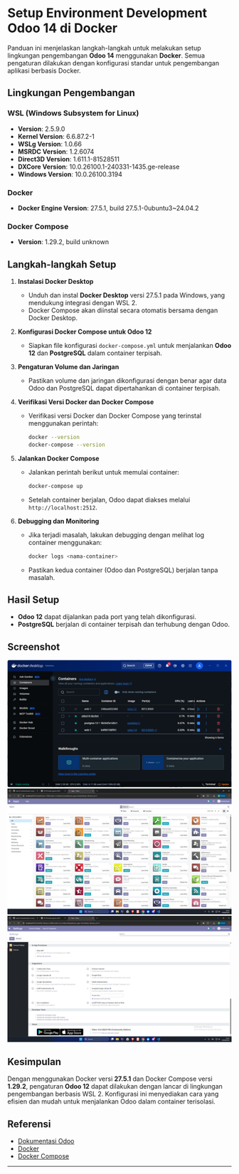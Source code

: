 # Setup Environment Development Odoo 14 di Docker

Panduan ini menjelaskan langkah-langkah untuk melakukan setup lingkungan pengembangan **Odoo 14** menggunakan **Docker**. Semua pengaturan dilakukan dengan konfigurasi standar untuk pengembangan aplikasi berbasis Docker.

## **Lingkungan Pengembangan**

### **WSL (Windows Subsystem for Linux)**
- **Version**: 2.5.9.0
- **Kernel Version**: 6.6.87.2-1
- **WSLg Version**: 1.0.66
- **MSRDC Version**: 1.2.6074
- **Direct3D Version**: 1.611.1-81528511
- **DXCore Version**: 10.0.26100.1-240331-1435.ge-release
- **Windows Version**: 10.0.26100.3194

### **Docker**
- **Docker Engine Version**: 27.5.1, build 27.5.1-0ubuntu3~24.04.2

### **Docker Compose**
- **Version**: 1.29.2, build unknown

## **Langkah-langkah Setup**

1. **Instalasi Docker Desktop**
    - Unduh dan instal **Docker Desktop** versi 27.5.1 pada Windows, yang mendukung integrasi dengan WSL 2.
    - Docker Compose akan diinstal secara otomatis bersama dengan Docker Desktop.

2. **Konfigurasi Docker Compose untuk Odoo 12**
    - Siapkan file konfigurasi `docker-compose.yml` untuk menjalankan **Odoo 12** dan **PostgreSQL** dalam container terpisah.

3. **Pengaturan Volume dan Jaringan**
    - Pastikan volume dan jaringan dikonfigurasi dengan benar agar data Odoo dan PostgreSQL dapat dipertahankan di container terpisah.

4. **Verifikasi Versi Docker dan Docker Compose**
    - Verifikasi versi Docker dan Docker Compose yang terinstal menggunakan perintah:
      ```bash
      docker --version
      docker-compose --version
      ```

5. **Jalankan Docker Compose**
    - Jalankan perintah berikut untuk memulai container:
      ```bash
      docker-compose up
      ```
    - Setelah container berjalan, Odoo dapat diakses melalui `http://localhost:2512`.

6. **Debugging dan Monitoring**
    - Jika terjadi masalah, lakukan debugging dengan melihat log container menggunakan:
      ```bash
      docker logs <nama-container>
      ```
    - Pastikan kedua container (Odoo dan PostgreSQL) berjalan tanpa masalah.

## **Hasil Setup**
- **Odoo 12** dapat dijalankan pada port yang telah dikonfigurasi.
- **PostgreSQL** berjalan di container terpisah dan terhubung dengan Odoo.

## **Screenshot**
![](https://github.com/arifnrrmdn/odoo14-docker/blob/main/screenshot/1.png)
![](https://github.com/arifnrrmdn/odoo14-docker/blob/main/screenshot/2.png)
![](https://github.com/arifnrrmdn/odoo14-docker/blob/main/screenshot/3.png)

  
## **Kesimpulan**
Dengan menggunakan Docker versi **27.5.1** dan Docker Compose versi **1.29.2**, pengaturan **Odoo 12** dapat dilakukan dengan lancar di lingkungan pengembangan berbasis WSL 2. Konfigurasi ini menyediakan cara yang efisien dan mudah untuk menjalankan Odoo dalam container terisolasi.

## **Referensi**
- [Dokumentasi Odoo](https://www.odoo.com/)
- [Docker](https://www.docker.com/)
- [Docker Compose](https://docs.docker.com/compose/)


---

